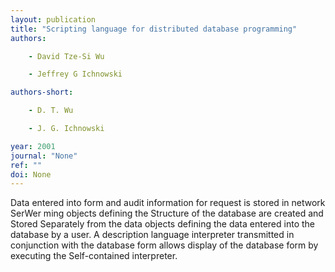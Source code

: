```yaml
---
layout: publication
title: "Scripting language for distributed database programming"
authors:

    - David Tze-Si Wu

    - Jeffrey G Ichnowski

authors-short:

    - D. T. Wu

    - J. G. Ichnowski

year: 2001
journal: "None"
ref: ""
doi: None
---
```


Data entered into form and audit information for request is stored in network SerWer ming objects defining the Structure of the database are created and Stored Separately from the data objects defining the data entered into the database by a user. A description language interpreter transmitted in conjunction with the database form allows display of the database form by executing the Self-contained interpreter.
    